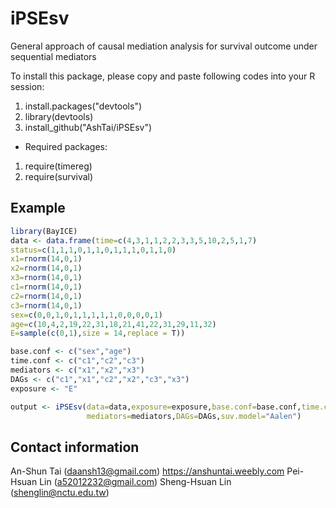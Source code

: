 # iPSEsv
General approach of causal mediation analysis for survival outcome under sequential mediators

To install this package, please copy and paste following codes into your R session:

1. install.packages("devtools")
2. library(devtools)
3. install_github("AshTai/iPSEsv")


- Required packages:

1. require(timereg)
2. require(survival)


## Example
```R
library(BayICE)
data <- data.frame(time=c(4,3,1,1,2,2,3,3,5,10,2,5,1,7)
status=c(1,1,1,0,1,1,0,1,1,1,0,1,1,0)
x1=rnorm(14,0,1)
x2=rnorm(14,0,1)
x3=rnorm(14,0,1)
c1=rnorm(14,0,1)
c2=rnorm(14,0,1)
c3=rnorm(14,0,1)
sex=c(0,0,1,0,1,1,1,1,1,0,0,0,0,1)
age=c(10,4,2,19,22,31,18,21,41,22,31,29,11,32)
E=sample(c(0,1),size = 14,replace = T))

base.conf <- c("sex","age")
time.conf <- c("c1","c2","c3")
mediators <- c("x1","x2","x3")
DAGs <- c("c1","x1","c2","x2","c3","x3")
exposure <- "E"

output <- iPSEsv(data=data,exposure=exposure,base.conf=base.conf,time.conf=time.conf,
                 mediators=mediators,DAGs=DAGs,suv.model="Aalen")
```

## Contact information
An-Shun Tai ([daansh13@gmail.com](mailto:daansh13@gmail.com))  https://anshuntai.weebly.com
Pei-Hsuan Lin ([a52012232@gmail.com](mailto:a52012232@gmail.com))
Sheng-Hsuan Lin ([shenglin@nctu.edu.tw](mailto:shenglin@nctu.edu.tw))

